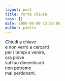```yaml
---
layout: post
title: Porta Chiusa
tags: []
date: 2009-06-09 13:50:00
author: pietro
---
```

Chiudi a chiave<br/>e non verrò a cercarti<br/>per i tempi a venire,<br/>ora piove<br/>sul tuo dimenticarti<br/>non potremo<br/>mai perdonarti.

